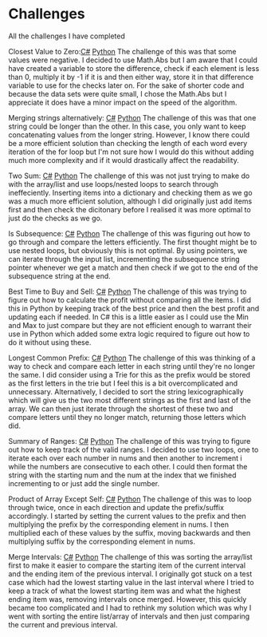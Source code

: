 # Challenges
All the challenges I have completed

Closest Value to Zero:[C#](https://github.com/SmithyACoding/Challenges/blob/3d53138cfe4ceb369f43f98fb79dba85333ad1fe/C%23/ClosestToZero.CS) [Python](https://github.com/SmithyACoding/Challenges/blob/3d53138cfe4ceb369f43f98fb79dba85333ad1fe/Python/ClosestToZero.py)
The challenge of this was that some values were negative. I decided to use Math.Abs but I am aware that I could have created a variable to store the difference, check if each element is less than 0, multiply it by -1 if it is and then either way, store it in that difference variable to use for the checks later on. For the sake of shorter code and because the data sets were quite small, I chose the Math.Abs but I appreciate it does have a minor impact on the speed of the algorithm.

Merging strings alternatively: [C#](https://github.com/SmithyACoding/Challenges/blob/3d53138cfe4ceb369f43f98fb79dba85333ad1fe/C%23/AlternateMergeString.CS) [Python](https://github.com/SmithyACoding/Challenges/blob/3d53138cfe4ceb369f43f98fb79dba85333ad1fe/Python/AlternateMergeString.py)
The challenge of this was that one string could be longer than the other. In this case, you only want to keep concatenating values from the longer string. However, I know there could be a more efficient solution than checking the length of each word every iteration of the for loop but I'm not sure how I would do this without adding much more complexity and if it would drastically affect the readability. 

Two Sum: [C#](https://github.com/SmithyACoding/Challenges/blob/b317dc5ed087dad771acc5551962baccf0da6728/C%23/TwoSum.cs) [Python](https://github.com/SmithyACoding/Challenges/blob/b317dc5ed087dad771acc5551962baccf0da6728/Python/TwoSum.py)
The challenge of this was not just trying to make do with the array/list and use loops/nested loops to search through ineffeciently. Inserting items into a dictionary and checking them as we go was a much more efficient solution, although I did originally just add items first and then check the dicitonary before I realised it was more optimal to just do the checks as we go. 

Is Subsequence: [C#](https://github.com/SmithyACoding/Challenges/blob/0687b41f3d3dc5193937291ea62159677a5065cf/C%23/IsSubsequence.cs) [Python](https://github.com/SmithyACoding/Challenges/blob/0687b41f3d3dc5193937291ea62159677a5065cf/Python/IsSubsequence.py)
The challenge of this was figuring out how to go through and compare the letters efficiently. The first thought might be to use nested loops, but obviously this is not optimal. By using pointers, we can iterate through the input list, incrementing the subsequence string pointer whenever we get a match and then check if we got to the end of the subsequence string at the end. 

Best Time to Buy and Sell: [C#](https://github.com/SmithyACoding/Challenges/blob/41c85fc0b90d9823a9e4784657dc0d200a14edf3/C%23/Stock.cs) [Python](https://github.com/SmithyACoding/Challenges/blob/41c85fc0b90d9823a9e4784657dc0d200a14edf3/Python/Stock.py)
The challenge of this was trying to figure out how to calculate the profit without comparing all the items. I did this in Python by keeping track of the best price and then the best profit and updating each if needed. In C# this is a little easier as I could use the Min and Max to just compare but they are not efficient enough to warrant their use in Python which added some extra logic required to figure out how to do it without using these.

Longest Common Prefix: [C#](https://github.com/SmithyACoding/Challenges/blob/22b43fa5bfb5d3dc22ee67d7a90508c2888f84e3/C%23/CommonPrefix.cs) [Python](https://github.com/SmithyACoding/Challenges/blob/22b43fa5bfb5d3dc22ee67d7a90508c2888f84e3/Python/CommonPrefix.py)
The challenge of this was thinking of a way to check and compare each letter in each string until they're no longer the same. I did consider using a Trie for this as the prefix would be stored as the first letters in the trie but I feel this is a bit overcomplicated and unnecessary. Alternatively, I decided to sort the string lexicographically which will give us the two most different strings as the first and last of the array. We can then just iterate through the shortest of these two and compare letters until they no longer match, returning those letters which did. 

Summary of Ranges: [C#](https://github.com/SmithyACoding/Challenges/blob/1ac8ba338469a1e6b9fa231ec4cd1733fa80efbd/C%23/Ranges.cs) [Python](https://github.com/SmithyACoding/Challenges/blob/cab026980d1bf219c146be704af8d25dadf4da65/Python/Ranges.py)
The challenge of this was trying to figure out how to keep track of the valid ranges. I decided to use two loops, one to iterate each over each number in nums and then another to increment i while the numbers are consecutive to each other. I could then format the string with the starting num and the num at the index that we finished incrementing to or just add the single number.

Product of Array Except Self: [C#](https://github.com/SmithyACoding/Challenges/blob/3e0950e60a1800321e5b85eb9c66ae41c635a4cc/C%23/ProductArray.cs) [Python](https://github.com/SmithyACoding/Challenges/blob/3e0950e60a1800321e5b85eb9c66ae41c635a4cc/Python/ProductArray.py)
The challenge of this was to loop through twice, once in each direction and update the prefix/suffix accordingly. I started by setting the current values to the prefix and then multiplying the prefix by the corresponding element in nums. I then multiplied each of these values by the suffix, moving backwards and then multiplying suffix by the corresponding element in nums.

Merge Intervals: [C#](https://github.com/SmithyACoding/Challenges/blob/e55af9e0819cababd4e3cd923fa93049812e579d/C%23/MergeIntervals.cs) [Python](https://github.com/SmithyACoding/Challenges/blob/862d582378c0f155f6036f2c11763f2b12a8b2b0/Python/MergeIntervals.py)
The challenge of this was sorting the array/list first to make it easier to compare the starting item of the current interval and the ending item of the previous interval. I originally got stuck on a test case which had the lowest starting value in the last interval where I tried to keep a track of what the lowest starting item was and what the highest ending item was, removing intervals once merged. However, this quickly became too complicated and I had to rethink my solution which was why I went with sorting the entire list/array of intervals and then just comparing the current and previous interval.
